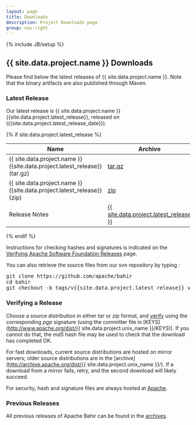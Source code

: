 ```yaml
---
layout: page
title: Downloads
description: Project Downloads page
group: nav-right
---
```

<!--
{% comment %}
Licensed to the Apache Software Foundation (ASF) under one or more
contributor license agreements.  See the NOTICE file distributed with
this work for additional information regarding copyright ownership.
The ASF licenses this file to you under the Apache License, Version 2.0
(the "License"); you may not use this file except in compliance with
the License.  You may obtain a copy of the License at

http://www.apache.org/licenses/LICENSE-2.0

Unless required by applicable law or agreed to in writing, software
distributed under the License is distributed on an "AS IS" BASIS,
WITHOUT WARRANTIES OR CONDITIONS OF ANY KIND, either express or implied.
See the License for the specific language governing permissions and
limitations under the License.
{% endcomment %}
-->
{% include JB/setup %}

## {{ site.data.project.name }} Downloads

Please find below the latest releases of {{ site.data.project.name }}. Note that the binary artifacts are also published through Maven.

### Latest Release 

Our latest release is {{ site.data.project.name }} {{site.data.project.latest_release}}, released on ({{site.data.project.latest_release_date}}).

{% if site.data.project.latest_release %}
<table class="table table-hover sortable">
    <thead>
        <tr>
            <th><b>Name</b></th>
            <th><b>Archive</b></th>
            <th><b>MD5</b></th>
            <!--th><b>SHA-1</b></th-->
            <th><b>signature</b></th>
        </tr>
    </thead>
    <tbody>
        <tr>
            <td>{{ site.data.project.name }} {{site.data.project.latest_release}} (tar.gz)</td>
            <td><a href="http://www.apache.org/dyn/closer.lua/{{site.data.project.unix_name}}/{{site.data.project.latest_release}}/apache-bahir-{{site.data.project.latest_release}}-src.tar.gz">tar.gz</a></td>
            <td><a href="http://www.apache.org/dist/{{site.data.project.unix_name}}/{{site.data.project.latest_release}}/apache-bahir-{{site.data.project.latest_release}}-src.tar.gz.md5">MD5</a></td>
            <!--td><a href="http://www.apache.org/dist/{{site.data.project.unix_name}}/{{site.data.project.latest_release}}/apache-bahir-{{site.data.project.latest_release}}-src.tar.gz.sha1">SHA-1</a></td-->
            <td><a href="http://www.apache.org/dist/{{site.data.project.unix_name}}/{{site.data.project.latest_release}}/apache-bahir-{{site.data.project.latest_release}}-src.tar.gz.asc">ASC</a></td>
        </tr>
        <tr>
            <td>{{ site.data.project.name }} {{site.data.project.latest_release}} (zip)</td>
            <td><a href="http://www.apache.org/dyn/closer.lua/{{site.data.project.unix_name}}/{{site.data.project.latest_release}}/apache-bahir-{{site.data.project.latest_release}}-src.zip">zip</a></td>
            <td><a href="http://www.apache.org/dist/{{site.data.project.unix_name}}/{{site.data.project.latest_release}}/apache-bahir-{{site.data.project.latest_release}}-src.zip.md5">MD5</a></td>
            <!--td><a href="http://www.apache.org/dist/{{site.data.project.unix_name}}/{{site.data.project.latest_release}}/apache-bahir-{{site.data.project.latest_release}}-src.zip.sha1">SHA-1</a></td-->
            <td><a href="http://www.apache.org/dist/{{site.data.project.unix_name}}/{{site.data.project.latest_release}}/apache-bahir-{{site.data.project.latest_release}}-src.zip.asc">ASC</a></td>
        </tr>
        <tr>
            <td>Release Notes</td>
            <td><a href="/releases/{{ site.data.project.latest_release }}/release-notes">{{ site.data.project.latest_release }}</a></td>
            <td></td>
            <!--td></td-->
            <td></td>
        </tr>
    </tbody>
</table>
{% endif %}


Instructions for checking hashes and signatures is indicated on the [Verifying Apache Software Foundation Releases](http://www.apache.org/info/verification.html) page.

You can also retrieve the source files from our svn repository by typing :

<pre>
git clone https://github.com/apache/bahir
cd bahir
git checkout -b tags/v{{site.data.project.latest_release}} v{{site.data.project.latest_release}}
</pre>



### Verifying a Release

Choose a source distribution in either *tar* or *zip* format,
and [verify](http://www.apache.org/dyn/closer.cgi#verify)
using the corresponding *pgp* signature (using the committer file in
[KEYS](http://www.apache.org/dist/{{ site.data.project.unix_name }}/KEYS)).
If you cannot do that, the *md5* hash file may be used to check that the
download has completed OK.

For fast downloads, current source distributions are hosted on mirror servers;
older source distributions are in the
[archive](http://archive.apache.org/dist/{{ site.data.project.unix_name }}/).
If a download from a mirror fails, retry, and the second download will likely
succeed.

For security, hash and signature files are always hosted at
[Apache](https://www.apache.org/dist).

### Previous Releases

All previous releases of Apache Bahir can be found in the [archives](http://archive.apache.org/dist/bahir/).
